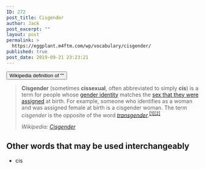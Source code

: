 ```yaml
---
ID: 272
post_title: Cisgender
author: Jack
post_excerpt: ""
layout: post
permalink: >
  https://eggplant.m4ftm.com/wp/vocabulary/cisgender/
published: true
post_date: 2019-09-21 23:23:21
---
```

<!-- wp:kadence/accordion {"uniqueID":"_3f25d7-c7","startCollapsed":true,"linkPaneCollapse":false,"contentBorder":[0,0,0,0],"titleStyles":[{"size":[18,"",""],"sizeType":"px","lineHeight":[24,"",""],"lineType":"px","letterSpacing":"","family":"","google":"","style":"","weight":"","variant":"","subset":"","loadGoogle":true,"padding":[10,14,10,14],"marginTop":0,"color":"#555555","background":"#f2f2f2","border":["#555555","#555555","#555555","#555555"],"borderRadius":[0,0,0,0],"borderWidth":[0,0,0,0],"colorHover":"#444444","backgroundHover":"#eeeeee","borderHover":["#eeeeee","#eeeeee","#eeeeee","#eeeeee"],"colorActive":"#ffffff","backgroundActive":"#444444","borderActive":["#444444","#444444","#444444","#444444"],"textTransform":""}]} -->
<div class="wp-block-kadence-accordion alignnone"><div class="kt-accordion-wrap kt-accordion-wrap kt-accordion-id_3f25d7-c7 kt-accordion-has-2-panes kt-active-pane-0 kt-accordion-block kt-pane-header-alignment-left kt-accodion-icon-style-basic kt-accodion-icon-side-right" style="max-width:none"><div class="kt-accordion-inner-wrap" data-allow-multiple-open="true" data-start-open="none"><!-- wp:kadence/pane {"uniqueID":"_16caa6-68"} -->
<div class="wp-block-kadence-pane kt-accordion-pane kt-accordion-pane-1 kt-pane_16caa6-68"><div class="kt-accordion-header-wrap"><button class="kt-blocks-accordion-header kt-acccordion-button-label-show"><div class="kt-blocks-accordion-title-wrap"><span class="kt-blocks-accordion-title">Wikipedia definition of ""</span></div><div class="kt-blocks-accordion-icon-trigger"></div></button></div><div class="kt-accordion-panel"><div class="kt-accordion-panel-inner"><!-- wp:quote {"className":"is-style-default"} -->
<blockquote class="wp-block-quote is-style-default"><p><strong>Cisgender</strong> (sometimes <strong>cissexual</strong>, often abbreviated to simply <strong>cis</strong>) is a term for people whose <a href="https://en.wikipedia.org/wiki/Gender_identity">gender identity</a> matches the <a href="https://en.wikipedia.org/wiki/Sex_assignment">sex that they were assigned</a> at birth. For example, someone who identifies as a woman and was assigned female at birth is a cisgender woman. The term <em>cisgender</em> is the opposite of the word <em><a href="https://en.wikipedia.org/wiki/Transgender">transgender</a></em>.<sup><a href="https://en.wikipedia.org/wiki/Cisgender#cite_note-Schilt-1">[1]</a><a href="https://en.wikipedia.org/wiki/Cisgender#cite_note-2">[2]</a></sup> </p><cite>Wikipedia: <a href="https://en.wikipedia.org/wiki/Cisgender">Cisgender</a>  </cite></blockquote>
<!-- /wp:quote -->

<!-- wp:paragraph -->
<p></p>
<!-- /wp:paragraph --></div></div></div>
<!-- /wp:kadence/pane --></div></div></div>
<!-- /wp:kadence/accordion -->

<!-- wp:heading -->
<h2>Other words that may be used interchangeably</h2>
<!-- /wp:heading -->

<!-- wp:list -->
<ul><li>cis</li></ul>
<!-- /wp:list -->